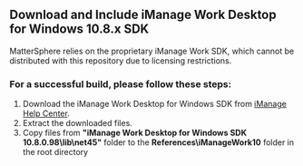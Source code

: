 ## Download and Include iManage Work Desktop for Windows 10.8.x SDK

MatterSphere relies on the proprietary iManage Work SDK, which cannot be distributed with this repository due to licensing restrictions.

### For a successful build, please follow these steps:

1. Download the iManage Work Desktop for Windows SDK from [iManage Help Center](https://help.imanage.com/hc/en-us/articles/9717239928603-iManage-Work-Desktop-for-Windows-10-8-x-SDK).
2. Extract the downloaded files.
3. Copy files from **"iManage Work Desktop for Windows SDK 10.8.0.98\lib\net45"** folder to the **References\iManageWork10** folder in the root directory
